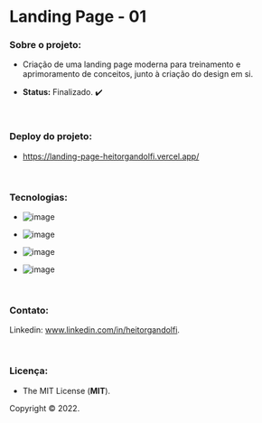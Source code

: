 # Landing Page - 01

<div align="center">
 
 </div>

### **Sobre o projeto:**

- Criação de uma landing page moderna para treinamento e aprimoramento de conceitos, junto à criação do design em si.

- **Status:** Finalizado. :heavy_check_mark:

<br>

### **Deploy do projeto:**

- https://landing-page-heitorgandolfi.vercel.app/

<br>


### **Tecnologias:**

- ![image](https://img.shields.io/badge/React-20232A?style=for-the-badge&logo=react&logoColor=61DAFB)

- ![image](https://img.shields.io/badge/JavaScript-F7DF1E?style=for-the-badge&logo=javascript&logoColor=black
)

- ![image](https://img.shields.io/badge/HTML5-E34F26?style=for-the-badge&logo=html5&logoColor=white
)
- ![image](https://img.shields.io/badge/CSS3-1572B6?style=for-the-badge&logo=css3&logoColor=white
)

<br>

### **Contato:**

Linkedin: www.linkedin.com/in/heitorgandolfi.


<br>

### **Licença:**

- The MIT License (**MIT**).

Copyright ©️ 2022.
